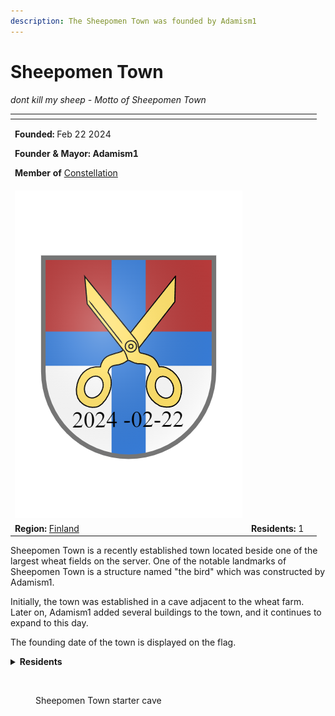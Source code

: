```yaml
---
description: The Sheepomen Town was founded by Adamism1
---
```


# Sheepomen Town

_dont kill my sheep - Motto of Sheepomen Town_

<table data-view="cards"><thead><tr><th></th><th></th><th data-hidden></th></tr></thead><tbody><tr><td><p><strong>Founded:</strong> Feb 22 2024</p><p><strong>Founder &#x26; Mayor: Adamism1</strong></p><p><strong>Member of</strong> <a href="../../../nations/present-nations/constellation.md">Constellation</a></p></td><td></td><td></td></tr><tr><td><img src="../../../../../.gitbook/assets/Sheepomen Town-banner.png" alt=""></td><td></td><td></td></tr><tr><td><strong>Region:</strong> <a href="../">Finland</a></td><td><strong>Residents:</strong> 1</td><td></td></tr></tbody></table>

Sheepomen Town is a recently established town located beside one of the largest wheat fields on the server. One of the notable landmarks of Sheepomen Town is a structure named "the bird" which was constructed by Adamism1.

Initially, the town was established in a cave adjacent to the wheat farm. Later on, Adamism1 added several buildings to the town, and it continues to expand to this day.

The founding date of the town is displayed on the flag.

<details>

<summary><strong>Residents</strong></summary>

* Adamism1

</details>

<figure><img src="../../../../../.gitbook/assets/2024-03-20_21.34.50.png" alt=""><figcaption><p>Sheepomen Town starter cave</p></figcaption></figure>
